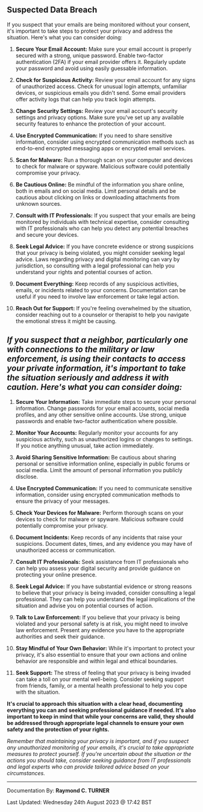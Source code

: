 ## Suspected Data Breach

If you suspect that your emails are being monitored without your consent, it's important to take steps to protect your privacy and address the situation. Here's what you can consider doing:

1. **Secure Your Email Account:**
   Make sure your email account is properly secured with a strong, unique password. Enable two-factor authentication (2FA) if your email provider offers it. Regularly update your password and avoid using easily guessable information.

2. **Check for Suspicious Activity:**
   Review your email account for any signs of unauthorized access. Check for unusual login attempts, unfamiliar devices, or suspicious emails you didn't send. Some email providers offer activity logs that can help you track login attempts.

3. **Change Security Settings:**
   Review your email account's security settings and privacy options. Make sure you've set up any available security features to enhance the protection of your account.

4. **Use Encrypted Communication:**
   If you need to share sensitive information, consider using encrypted communication methods such as end-to-end encrypted messaging apps or encrypted email services.

5. **Scan for Malware:**
   Run a thorough scan on your computer and devices to check for malware or spyware. Malicious software could potentially compromise your privacy.

6. **Be Cautious Online:**
   Be mindful of the information you share online, both in emails and on social media. Limit personal details and be cautious about clicking on links or downloading attachments from unknown sources.

7. **Consult with IT Professionals:**
   If you suspect that your emails are being monitored by individuals with technical expertise, consider consulting with IT professionals who can help you detect any potential breaches and secure your devices.

8. **Seek Legal Advice:**
   If you have concrete evidence or strong suspicions that your privacy is being violated, you might consider seeking legal advice. Laws regarding privacy and digital monitoring can vary by jurisdiction, so consulting with a legal professional can help you understand your rights and potential courses of action.

9. **Document Everything:**
   Keep records of any suspicious activities, emails, or incidents related to your concerns. Documentation can be useful if you need to involve law enforcement or take legal action.

10. **Reach Out for Support:**
    If you're feeling overwhelmed by the situation, consider reaching out to a counselor or therapist to help you navigate the emotional stress it might be causing.

## *If you suspect that a neighbor, particularly one with connections to the military or law enforcement, is using their contacts to access your private information, it's important to take the situation seriously and address it with caution. Here's what you can consider doing:*

1. **Secure Your Information:**
   Take immediate steps to secure your personal information. Change passwords for your email accounts, social media profiles, and any other sensitive online accounts. Use strong, unique passwords and enable two-factor authentication where possible.

2. **Monitor Your Accounts:**
   Regularly monitor your accounts for any suspicious activity, such as unauthorized logins or changes to settings. If you notice anything unusual, take action immediately.

3. **Avoid Sharing Sensitive Information:**
   Be cautious about sharing personal or sensitive information online, especially in public forums or social media. Limit the amount of personal information you publicly disclose.

4. **Use Encrypted Communication:**
   If you need to communicate sensitive information, consider using encrypted communication methods to ensure the privacy of your messages.

5. **Check Your Devices for Malware:**
   Perform thorough scans on your devices to check for malware or spyware. Malicious software could potentially compromise your privacy.

6. **Document Incidents:**
   Keep records of any incidents that raise your suspicions. Document dates, times, and any evidence you may have of unauthorized access or communication.

7. **Consult IT Professionals:**
   Seek assistance from IT professionals who can help you assess your digital security and provide guidance on protecting your online presence.

8. **Seek Legal Advice:**
   If you have substantial evidence or strong reasons to believe that your privacy is being invaded, consider consulting a legal professional. They can help you understand the legal implications of the situation and advise you on potential courses of action.

9. **Talk to Law Enforcement:**
   If you believe that your privacy is being violated and your personal safety is at risk, you might need to involve law enforcement. Present any evidence you have to the appropriate authorities and seek their guidance.

10. **Stay Mindful of Your Own Behavior:**
    While it's important to protect your privacy, it's also essential to ensure that your own actions and online behavior are responsible and within legal and ethical boundaries.

11. **Seek Support:**
    The stress of feeling that your privacy is being invaded can take a toll on your mental well-being. Consider seeking support from friends, family, or a mental health professional to help you cope with the situation.

**It's crucial to approach this situation with a clear head, documenting everything you can and seeking professional guidance if needed. It's also important to keep in mind that while your concerns are valid, they should be addressed through appropriate legal channels to ensure your own safety and the protection of your rights.**

*Remember that maintaining your privacy is important, and if you suspect any unauthorized monitoring of your emails, it's crucial to take appropriate measures to protect yourself. If you're uncertain about the situation or the actions you should take, consider seeking guidance from IT professionals and legal experts who can provide tailored advice based on your circumstances.*



---

Documentation By: **Raymond C. TURNER**

Last Updated: Wednesday 24th August 2023 @ 17:42 BST